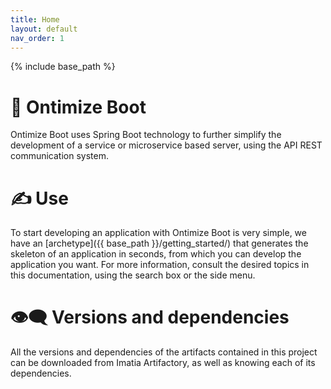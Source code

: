 ```yaml
---
title: Home
layout: default
nav_order: 1
---
```


{% include base_path %}

# 📜 Ontimize Boot

Ontimize Boot uses Spring Boot technology to further simplify the development of a service or microservice based server, using the API REST communication system.

# ✍ Use

To start developing an application with Ontimize Boot is very simple, we have an [archetype]({{ base_path }}/getting_started/) that generates the skeleton of an application in seconds, from which you can develop the application you want. For more information, consult the desired topics in this documentation, using the search box or the side menu.

# 👁️‍🗨️ Versions and dependencies

All the versions and dependencies of the artifacts contained in this project can be downloaded from Imatia Artifactory, as well as knowing each of its dependencies.
